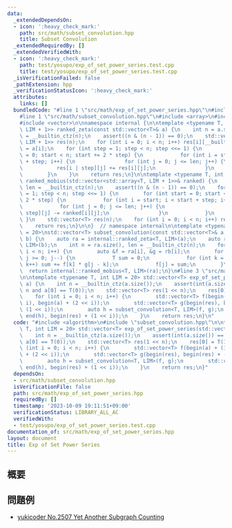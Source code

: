 ```yaml
---
data:
  _extendedDependsOn:
  - icon: ':heavy_check_mark:'
    path: src/math/subset_convolution.hpp
    title: Subset Convolution
  _extendedRequiredBy: []
  _extendedVerifiedWith:
  - icon: ':heavy_check_mark:'
    path: test/yosupo/exp_of_set_power_series.test.cpp
    title: test/yosupo/exp_of_set_power_series.test.cpp
  _isVerificationFailed: false
  _pathExtension: hpp
  _verificationStatusIcon: ':heavy_check_mark:'
  attributes:
    links: []
  bundledCode: "#line 1 \"src/math/exp_of_set_power_series.hpp\"\n#include <algorithm>\n\
    #line 1 \"src/math/subset_convolution.hpp\"\n#include <array>\n#include <cassert>\n\
    #include <vector>\n\nnamespace internal {\n\ntemplate <typename T, int LIM> std::vector<std::array<T,\
    \ LIM + 1>> ranked_zeta(const std::vector<T>& a) {\n    int n = a.size(), len\
    \ = __builtin_ctz(n);\n    assert((n & (n - 1)) == 0);\n    std::vector<std::array<T,\
    \ LIM + 1>> res(n);\n    for (int i = 0; i < n; i++) res[i][__builtin_popcount(i)]\
    \ = a[i];\n    for (int step = 1; step < n; step <<= 1) {\n        for (int start\
    \ = 0; start < n; start += 2 * step) {\n            for (int i = start; i < start\
    \ + step; i++) {\n                for (int j = 0; j <= len; j++) {\n         \
    \           res[i | step][j] += res[i][j];\n                }\n            }\n\
    \        }\n    }\n    return res;\n}\n\ntemplate <typename T, int LIM> std::vector<T>\
    \ ranked_mobius(std::vector<std::array<T, LIM + 1>>& ranked) {\n    int n = ranked.size(),\
    \ len = __builtin_ctz(n);\n    assert((n & (n - 1)) == 0);\n    for (int step\
    \ = 1; step < n; step <<= 1) {\n        for (int start = 0; start < n; start +=\
    \ 2 * step) {\n            for (int i = start; i < start + step; i++) {\n    \
    \            for (int j = 0; j <= len; j++) {\n                    ranked[i |\
    \ step][j] -= ranked[i][j];\n                }\n            }\n        }\n   \
    \ }\n    std::vector<T> res(n);\n    for (int i = 0; i < n; i++) res[i] = ranked[i][__builtin_popcount(i)];\n\
    \    return res;\n}\n\n}  // namespace internal\n\ntemplate <typename T, int LIM\
    \ = 20>\nstd::vector<T> subset_convolution(const std::vector<T>& a, const std::vector<T>&\
    \ b) {\n    auto ra = internal::ranked_zeta<T, LIM>(a);\n    auto rb = internal::ranked_zeta<T,\
    \ LIM>(b);\n    int n = ra.size(), len = __builtin_ctz(n);\n    for (int i = 0;\
    \ i < n; i++) {\n        auto &f = ra[i], &g = rb[i];\n        for (int j = len;\
    \ j >= 0; j--) {\n            T sum = 0;\n            for (int k = 0; k <= j;\
    \ k++) sum += f[k] * g[j - k];\n            f[j] = sum;\n        }\n    }\n  \
    \  return internal::ranked_mobius<T, LIM>(ra);\n}\n#line 3 \"src/math/exp_of_set_power_series.hpp\"\
    \n\ntemplate <typename T, int LIM = 20> std::vector<T> exp_of_set_power_series(std::vector<T>&\
    \ a) {\n    int n = __builtin_ctz(a.size());\n    assert(int(a.size()) == 1 <<\
    \ n and a[0] == T(0));\n    std::vector<T> res(1 << n);\n    res[0] = T(1);\n\
    \    for (int i = 0; i < n; i++) {\n        std::vector<T> f(begin(a) + (1 <<\
    \ i), begin(a) + (2 << i));\n        std::vector<T> g(begin(res), begin(res) +\
    \ (1 << i));\n        auto h = subset_convolution<T, LIM>(f, g);\n        std::copy(begin(h),\
    \ end(h), begin(res) + (1 << i));\n    }\n    return res;\n}\n"
  code: "#include <algorithm>\n#include \"subset_convolution.hpp\"\n\ntemplate <typename\
    \ T, int LIM = 20> std::vector<T> exp_of_set_power_series(std::vector<T>& a) {\n\
    \    int n = __builtin_ctz(a.size());\n    assert(int(a.size()) == 1 << n and\
    \ a[0] == T(0));\n    std::vector<T> res(1 << n);\n    res[0] = T(1);\n    for\
    \ (int i = 0; i < n; i++) {\n        std::vector<T> f(begin(a) + (1 << i), begin(a)\
    \ + (2 << i));\n        std::vector<T> g(begin(res), begin(res) + (1 << i));\n\
    \        auto h = subset_convolution<T, LIM>(f, g);\n        std::copy(begin(h),\
    \ end(h), begin(res) + (1 << i));\n    }\n    return res;\n}"
  dependsOn:
  - src/math/subset_convolution.hpp
  isVerificationFile: false
  path: src/math/exp_of_set_power_series.hpp
  requiredBy: []
  timestamp: '2023-10-09 19:11:51+09:00'
  verificationStatus: LIBRARY_ALL_AC
  verifiedWith:
  - test/yosupo/exp_of_set_power_series.test.cpp
documentation_of: src/math/exp_of_set_power_series.hpp
layout: document
title: Exp of Set Power Series
---
```


## 概要

## 問題例
- [yukicoder No.2507 Yet Another Subgraph Counting](https://yukicoder.me/problems/no/2507)